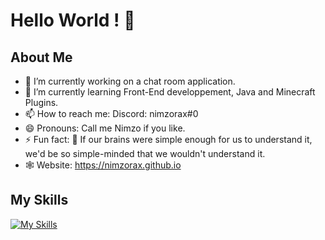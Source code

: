 # Hello World ! 👋

## About Me
- 🔭 I’m currently working on a chat room application.
- 🌱 I’m currently learning Front-End developpement, Java and Minecraft Plugins.
- 📫 How to reach me: Discord: nimzorax#0
- 😄 Pronouns: Call me Nimzo if you like.
- ⚡ Fun fact: 🧠 If our brains were simple enough for us to understand it, we'd be so simple-minded that we wouldn't understand it.
- 🕸️ Website: https://nimzorax.github.io

## My Skills
[![My Skills](https://skillicons.dev/icons?i=python,linux,git,arduino,html,css,js,ts&theme=light&perline=4)](https://skillicons.dev)
